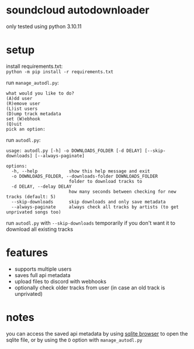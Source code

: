 # soundcloud autodownloader
 only tested using python 3.10.11  

# setup
 install requirements.txt:  
 `python -m pip install -r requirements.txt`  

 run `manage_autodl.py`:  
 ```   
what would you like to do?
(A)dd user
(R)emove user
(L)ist users
(D)ump track metadata
set (W)ebhook
(Q)uit
pick an option:
```  

 run `autodl.py`:  
```  
usage: autodl.py [-h] -o DOWNLOADS_FOLDER [-d DELAY] [--skip-downloads] [--always-paginate]

options:
  -h, --help            show this help message and exit
  -o DOWNLOADS_FOLDER, --downloads-folder DOWNLOADS_FOLDER
						folder to download tracks to
  -d DELAY, --delay DELAY
						how many seconds between checking for new tracks (default: 5)
  --skip-downloads      skip downloads and only save metadata
  --always-paginate     always check all tracks by artists (to get unprivated songs too)
```  
 
 run `autodl.py` with `--skip-downloads` temporarily if you don't want it to download all existing tracks
 
# features
 * supports multiple users
 * saves full api metadata
 * upload files to discord with webhooks
 * optionally check older tracks from user (in case an old track is unprivated)
 
# notes
 you can access the saved api metadata by using [sqlite browser](https://sqlitebrowser.org/) to open the sqlite file, or by using the `D` option with `manage_autodl.py`
